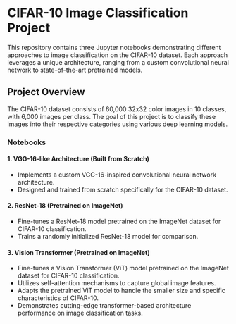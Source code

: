 # CIFAR-10 Image Classification Project

This repository contains three Jupyter notebooks demonstrating different approaches to image classification on the CIFAR-10 dataset. Each approach leverages a unique architecture, ranging from a custom convolutional neural network to state-of-the-art pretrained models.

## Project Overview

The CIFAR-10 dataset consists of 60,000 32x32 color images in 10 classes, with 6,000 images per class. The goal of this project is to classify these images into their respective categories using various deep learning models.

### Notebooks

#### 1. **VGG-16-like Architecture (Built from Scratch)**

- Implements a custom VGG-16-inspired convolutional neural network architecture.
- Designed and trained from scratch specifically for the CIFAR-10 dataset.

#### 2. **ResNet-18 (Pretrained on ImageNet)**

- Fine-tunes a ResNet-18 model pretrained on the ImageNet dataset for CIFAR-10 classification.
- Trains a randomly initialized ResNet-18 model for comparison.

#### 3. **Vision Transformer (Pretrained on ImageNet)**

- Fine-tunes a Vision Transformer (ViT) model pretrained on the ImageNet dataset for CIFAR-10 classification.
- Utilizes self-attention mechanisms to capture global image features.
- Adapts the pretrained ViT model to handle the smaller size and specific characteristics of CIFAR-10.
- Demonstrates cutting-edge transformer-based architecture performance on image classification tasks.

